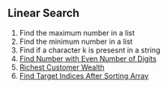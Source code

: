 ## Linear Search

1. Find the maximum number in a list
2. Find the minimum number in a list
3. Find if a character k is presesnt in a string
4. [Find Number with Even Number of Digits](https://leetcode.com/problems/find-numbers-with-even-number-of-digits/description/)
5. [Richest Customer Wealth](https://leetcode.com/problems/richest-customer-wealth/)
6. [Find Target Indices After Sorting Array](https://leetcode.com/problems/find-target-indices-after-sorting-array/)
